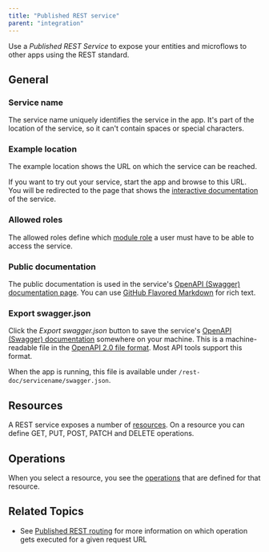 ```yaml
---
title: "Published REST service"
parent: "integration"
---
```


Use a _Published REST Service_ to expose your entities and microflows to other apps using the REST standard.

## General

### <a name="service-name"></a>Service name

The service name uniquely identifies the service in the app. It's part of the location of the service, so it can't contain spaces or special characters.

### Example location

The example location shows the URL on which the service can be reached.

If you want to try out your service, start the app and browse to this URL. You will be redirected to the page that shows the [interactive documentation](published-rest-interactive-documentation) of the service.

### Allowed roles

The allowed roles define which [module role](module-role) a user must have to be able to access the service.

### <a name="public-documentation"></a>Public documentation

The public documentation is used in the service's [OpenAPI (Swagger) documentation page](open-api). You can use [GitHub Flavored Markdown](gfm-syntax) for rich text.

### <a name="export-swagger-json"></a>Export swagger.json

Click the _Export swagger.json_ button to save the service's [OpenAPI (Swagger) documentation](open-api) somewhere on your machine. This is a machine-readable file in the [OpenAPI 2.0 file format](https://github.com/OAI/OpenAPI-Specification/blob/master/versions/2.0.md). Most API tools support this format.

When the app is running, this file is available under `/rest-doc/servicename/swagger.json`.

## Resources

A REST service exposes a number of [resources](published-rest-resource). On a resource you can define GET, PUT, POST, PATCH and DELETE operations.

## Operations

When you select a resource, you see the [operations](published-rest-operation) that are defined for that resource.

## Related Topics

* See [Published REST routing](published-rest-routing) for more information on which operation gets executed for a given request URL
